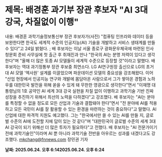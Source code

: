 # **제목: 배경훈 과기부 장관 후보자 "AI 3대 강국, 차질없이 이행"**

  내용: 배경훈 과학기술정보통신부 장관 후보자가(사진) "컴퓨팅 인프라와 데이터 등을 보완한다면 한국도 세계적 수준의 인공지능(AI) 기술을 개발하고 서비스 생태계를 만들 수 있다"고 24일 밝혔다. ;    배 후보자는 이날 서울 종로구 광화문우체국에 마련된 인사청문회 준비 사무실에 첫 출근 후 취재진과 만나 "한국의 AI는 분명 저력이 있다고 생각한다"며 "올해 더 많은 토종 AI 모델들이 세계적 수준으로 등장할 것"이라고 말했다. 배 후보자는 역대 과기정통부 장관 후보중 최연소다. LG AI연구원장 출신으로 LG의 초거대 AI 모델 '엑사원' 설계를 이끌었으며 파운데이션 모델의 중요성을 강조해왔다.    이어 "산업 현장에서 인공지능 연구와 개발에 몸담아온 사람으로서 그가 쌓아온 경험과 노하우를 대한민국 발전을 위해 쏟을 수 있게 돼 무한한 영광으로 생각한다"면서 "이재명 대통령님의 1호 공약인 AI 세계 3대 강국 실현을 차질 없이 이행하고 과학기술 기반 진짜 성장을 추진하기 위해서 최선의 노력을 다하겠다"고 강조했다.    배 후보자는 "AI는 분야를 특정할 수 없을 정도로 모든 산업과 기술과 결합돼야 한다"면서 "전 분야에 AI를 적용하고 모든 국민이 AI를 잘 활용할 수 있는 환경을 마련하는 것이 중요하다"고 말했다.    AI 산업에 대한 파격적 지원도 예고했다. 그는 "한국에서만 쓸 수 있는 AI를 만들 지, 글로벌 수준의 AI에 도전할 지에 답이 있는 것 같다"며 "대한민국이 글로벌 수준의 세계 3대 AI 강국이 되기 위해선 더 많은 투자가 필요하다"고 전했다.    배 후보자는 "AI 전문가이기 전에 과학기술인"이라며 AI 뿐 아니라 과학기술 전반을 아우르는 성과를 내겠다고도 강조했다.    mkchang@fnnews.com 장민권 기자

  **날짜: 2025.06.24. 오후 6:142025.06.24. 오후 6:24**